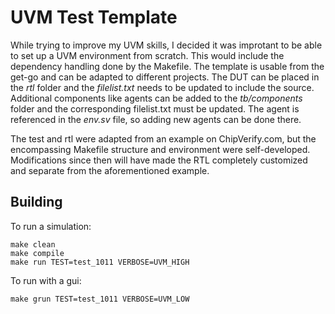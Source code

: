 # UVM Test Template

While trying to improve my UVM skills, I decided it was improtant to be able to set up a UVM environment from scratch. This would include the dependency handling done by the Makefile. The template is usable from the get-go and can be adapted to different projects. The DUT can be placed in the _rtl_ folder and the _filelist.txt_ needs to be updated to include the source. Additional components like agents can be added to the _tb/components_ folder and the corresponding filelist.txt must be updated. The agent is referenced in the _env.sv_ file, so adding new agents can be done there.

The test and rtl were adapted from an example on ChipVerify.com, but the encompassing Makefile structure and environment were self-developed. Modifications since then will have made the RTL completely customized and separate from the aforementioned example.


## Building

To run a simulation:
```
make clean
make compile
make run TEST=test_1011 VERBOSE=UVM_HIGH
```

To run with a gui:
```
make grun TEST=test_1011 VERBOSE=UVM_LOW
```

